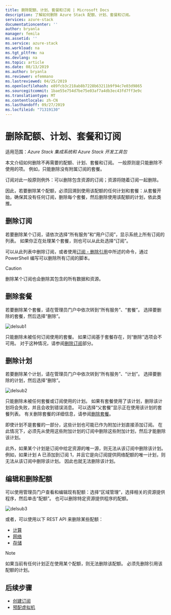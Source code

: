 ```yaml
---
title: 删除配额、计划、套餐和订阅 | Microsoft Docs
description: 了解如何删除 Azure Stack 配额、计划、套餐和订阅。
services: azure-stack
documentationcenter: ''
author: bryanla
manager: femila
ms.assetid: ''
ms.service: azure-stack
ms.workload: na
ms.tgt_pltfrm: na
ms.devlang: na
ms.topic: article
ms.date: 08/13/2019
ms.author: bryanla
ms.reviewer: efemmano
ms.lastreviewed: 04/25/2019
ms.openlocfilehash: e89fcb3c218ab8b7228b63211b9f94c7e03d9865
ms.sourcegitcommit: 1bae55e754d7be75e03af7a4db3ec43fd7ff3e9c
ms.translationtype: MT
ms.contentlocale: zh-CN
ms.lasthandoff: 09/27/2019
ms.locfileid: "71319130"
---
```

# <a name="delete-quotas-plans-offers-and-subscriptions"></a>删除配额、计划、套餐和订阅

适用范围：*Azure Stack 集成系统和 Azure Stack 开发工具包*

本文介绍如何删除不再需要的配额、计划、套餐和订阅。 一般原则是只能删除不使用的项。 例如，只能删除没有附属订阅的套餐。

订阅对此一般原则例外：可以删除包含资源的订阅；资源将随着订阅一起删除。

因此，若要删除某个配额，必须回溯到使用该配额的任何计划和套餐：从套餐开始，确保其没有任何订阅，删除每个套餐，然后删除使用该配额的计划，依此类推。

## <a name="delete-a-subscription"></a>删除订阅

若要删除某个订阅，请依次选择“所有服务”和“用户订阅”，显示系统上所有订阅的列表。 如果你正在处理某个套餐，则也可以从此处选择“订阅”。

可以从此列表中删除订阅，或者使用[订阅 - 删除引用](/rest/api/azurestack/subscriptions/delete)中所述的命令，通过 PowerShell 编写可以删除所有订阅的脚本。

> [!CAUTION]
> 删除某个订阅也会删除其包含的所有数据和资源。

## <a name="delete-an-offer"></a>删除套餐

若要删除某个套餐，请在管理员门户中依次转到“所有服务”、“套餐”。 选择要删除的套餐，然后选择“删除”。

![delsub1](media/azure-stack-delete-offer/delsub1.png)

只能删除未被任何订阅使用的套餐。 如果订阅基于套餐存在，则“删除”选项会不可用。 对于这种情况，请参阅[删除订阅](#delete-a-subscription)部分。

## <a name="delete-a-plan"></a>删除计划

若要删除某个计划，请在管理员门户中依次转到“所有服务”、“计划”。 选择要删除的计划，然后选择“删除”。

![delsub2](media/azure-stack-delete-offer/delsub2.png)

只能删除未被任何套餐或订阅使用的计划。 如果有套餐使用了该计划，删除该计划将会失败，并且会收到错误消息。 可以选择“父套餐”显示正在使用该计划的套餐列表。 有关删除套餐的详细信息，请参阅[删除套餐](#delete-an-offer)。

即使计划不是套餐的一部分，这些计划也可能已作为附加计划直接添加订阅。 在此情况下，必须先从使用这些附加计划的订阅中删除这些附加计划，然后才能删除该计划。

此外，如果某个计划是订阅中给定资源的唯一源，则无法从该订阅中删除该计划。 例如，如果计划 A 已添加到订阅 1，并且它是向订阅提供网络配额的唯一计划，则无法从该订阅中删除该计划。 因此也就无法删除该计划。

## <a name="edit-and-delete-a-quota"></a>编辑和删除配额

可以使用管理员门户查看和编辑现有配额：选择“区域管理”，选择相关的资源提供程序，然后单击“配额”。 也可以删除特定资源提供程序的配额。

![delsub3](media/azure-stack-delete-offer/delsub3.png)

或者，可以使用以下 REST API 来删除某些配额：

- [计算](/rest/api/azurestack/quotas%20(compute)/delete)
- [网络](/rest/api/azurestack/quotas%20(network)/delete)
- [存储](/rest/api/azurestack/storagequotas/delete)

> [!NOTE]
> 如果当前有任何计划正在使用某个配额，则无法删除该配额。 必须先删除引用该配额的计划。

## <a name="next-steps"></a>后续步骤

- [创建订阅](azure-stack-subscribe-plan-provision-vm.md)
- [预配虚拟机](../user/azure-stack-create-vm-template.md)